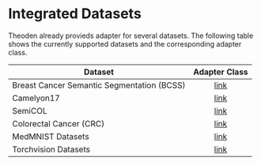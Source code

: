 #  Integrated Datasets

Theoden already provieds adapter for several datasets. The following table shows the currently supported datasets and the corresponding adapter class.

| Dataset                                    |               Adapter Class                |
| ------------------------------------------ | :----------------------------------------: |
| Breast Cancer Semantic Segmentation (BCSS) |    [link](../theoden/datasets/bcss.py)     |
| Camelyon17                                 | [link](../theoden/datasets/camelyon17.py)  |
| SemiCOL                                    |   [link](../theoden/datasets/semicol.py)   |
| Colorectal Cancer (CRC)                    |     [link](../theoden/datasets/crc.py)     |
| MedMNIST Datasets                          |  [link](../theoden/datasets/medmnist.py)   |
| Torchvision Datasets                       | [link](../theoden/datasets/tv_datasets.py) |